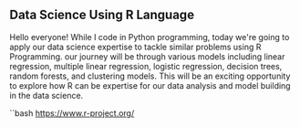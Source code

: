 ## Data Science Using R Language

Hello everyone! While I code in Python programming, today we're going to apply our data science expertise to tackle similar problems using R Programming. our journey will be through various models including linear regression, multiple linear regression, logistic regression, decision trees, random forests, and clustering models. This will be an exciting opportunity to explore how R can be expertise for our data analysis and model building in the data science.

``bash
https://www.r-project.org/
```
